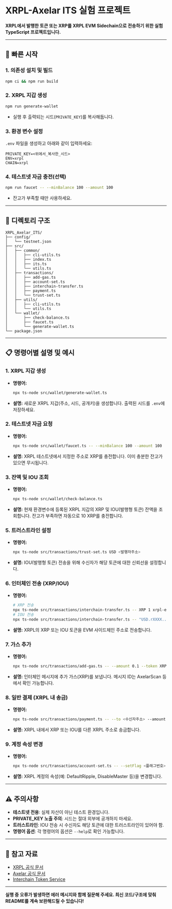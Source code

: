 # XRPL-Axelar ITS 실험 프로젝트

**XRPL에서 발행한 토큰 또는 XRP를 XRPL EVM Sidechain으로 전송하기 위한 실험 TypeScript 프로젝트입니다.**

---

## 🚀 빠른 시작

### 1. 의존성 설치 및 빌드
```bash
npm ci && npm run build
```

### 2. XRPL 지갑 생성
```bash
npm run generate-wallet
```
- 실행 후 출력되는 시드(`PRIVATE_KEY`)를 복사해둡니다.

### 3. 환경 변수 설정
`.env` 파일을 생성하고 아래와 같이 입력하세요:
```env
PRIVATE_KEY=<위에서_복사한_시드>
ENV=xrpl
CHAIN=xrpl
```

### 4. 테스트넷 자금 충전(선택)
```bash
npm run faucet -- --minBalance 100 --amount 100
```
- 잔고가 부족할 때만 사용하세요.

---


## 📂 디렉토리 구조

```
XRPL_Axelar_ITS/
├── config/
│   └── testnet.json
├── src/
│   ├── common/
│   │   ├── cli-utils.ts
│   │   ├── index.ts
│   │   ├── its.ts
│   │   └── utils.ts
│   ├── transactions/
│   │   ├── add-gas.ts
│   │   ├── account-set.ts
│   │   ├── interchain-transfer.ts
│   │   ├── payment.ts
│   │   └── trust-set.ts
│   ├── utils/
│   │   ├── cli-utils.ts
│   │   └── utils.ts
│   └── wallet/
│       ├── check-balance.ts
│       ├── faucet.ts
│       └── generate-wallet.ts
└── package.json
```

---

## 📋 명령어별 설명 및 예시

### 1. XRPL 지갑 생성
- **명령어:**
  ```bash
  npx ts-node src/wallet/generate-wallet.ts
  ```
- **설명:**
  새로운 XRPL 지갑(주소, 시드, 공개키)을 생성합니다. 출력된 시드를 `.env`에 저장하세요.

### 2. 테스트넷 자금 요청
- **명령어:**
  ```bash
  npx ts-node src/wallet/faucet.ts -- --minBalance 100 --amount 100
  ```
- **설명:**
  XRPL 테스트넷에서 지정한 주소로 XRP를 충전합니다. 이미 충분한 잔고가 있으면 무시됩니다.

### 3. 잔액 및 IOU 조회
- **명령어:**
  ```bash
  npx ts-node src/wallet/check-balance.ts
  ```
- **설명:**
  현재 환경변수에 등록된 XRPL 지갑의 XRP 및 IOU(발행형 토큰) 잔액을 조회합니다. 잔고가 부족하면 자동으로 10 XRP를 충전합니다.

### 5. 트러스트라인 설정
- **명령어:**
  ```bash
  npx ts-node src/transactions/trust-set.ts USD <발행자주소>
  ```
- **설명:**
  IOU(발행형 토큰) 전송을 위해 수신자가 해당 토큰에 대한 신뢰선을 설정합니다.

### 6. 인터체인 전송 (XRP/IOU)
- **명령어:**
  ```bash
  # XRP 전송
  npx ts-node src/transactions/interchain-transfer.ts -- XRP 1 xrpl-evm-devnet <EVM_주소> --gasFeeAmount 0
  # IOU 전송
  npx ts-node src/transactions/interchain-transfer.ts -- "USD.rXXXX..." 1 xrpl-evm-devnet <EVM_주소> --gasFeeAmount 0
  ```
- **설명:**
  XRPL의 XRP 또는 IOU 토큰을 EVM 사이드체인 주소로 전송합니다.

### 7. 가스 추가
- **명령어:**
  ```bash
  npx ts-node src/transactions/add-gas.ts -- --amount 0.1 --token XRP --msgId <메시지_ID>
  ```
- **설명:**
  인터체인 메시지에 추가 가스(XRP)를 보냅니다. 메시지 ID는 AxelarScan 등에서 확인 가능합니다.

### 8. 일반 결제 (XRPL 내 송금)
- **명령어:**
  ```bash
  npx ts-node src/transactions/payment.ts -- --to <수신자주소> --amount <수량> --token <XRP|IOU>
  ```
- **설명:**
  XRPL 내에서 XRP 또는 IOU를 다른 XRPL 주소로 송금합니다.

### 9. 계정 속성 변경
- **명령어:**
  ```bash
  npx ts-node src/transactions/account-set.ts -- --setFlag <플래그번호>
  ```
- **설명:**
  XRPL 계정의 속성(예: DefaultRipple, DisableMaster 등)을 변경합니다.

---

## ⚠️ 주의사항

- **테스트넷 전용**: 실제 자산이 아닌 테스트 환경입니다.
- **PRIVATE_KEY 노출 주의**: 시드는 절대 외부에 공개하지 마세요.
- **트러스트라인**: IOU 전송 시 수신자도 해당 토큰에 대한 트러스트라인이 있어야 함.
- **명령어 옵션**: 각 명령어의 옵션은 `--help`로 확인 가능합니다.

---

## 🔗 참고 자료

- [XRPL 공식 문서](https://xrpl.org/)
- [Axelar 공식 문서](https://docs.axelar.dev/)
- [Interchain Token Service](https://docs.axelar.dev/dev/interchain-token-service)

---

**실행 중 오류가 발생하면 에러 메시지와 함께 질문해 주세요. 최신 코드/구조에 맞춰 README를 계속 보완해드릴 수 있습니다!**
